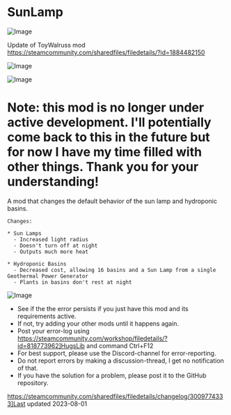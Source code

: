 # SunLamp

![Image](https://i.imgur.com/buuPQel.png)

Update of ToyWalruss mod https://steamcommunity.com/sharedfiles/filedetails/?id=1884482150

![Image](https://i.imgur.com/pufA0kM.png)

	
![Image](https://i.imgur.com/Z4GOv8H.png)

# Note: this mod is no longer under active development. I'll potentially come back to this in the future but for now I have my time filled with other things. Thank you for your understanding!


A mod that changes the default behavior of the sun lamp and hydroponic basins.

    Changes:

    * Sun Lamps
      - Increased light radius
      - Doesn't turn off at night
      - Outputs much more heat

    * Hydroponic Basins
      - Decreased cost, allowing 16 basins and a Sun Lamp from a single Geothermal Power Generator
      - Plants in basins don't rest at night

![Image](https://i.imgur.com/PwoNOj4.png)



-  See if the the error persists if you just have this mod and its requirements active.
-  If not, try adding your other mods until it happens again.
-  Post your error-log using https://steamcommunity.com/workshop/filedetails/?id=818773962]HugsLib and command Ctrl+F12
-  For best support, please use the Discord-channel for error-reporting.
-  Do not report errors by making a discussion-thread, I get no notification of that.
-  If you have the solution for a problem, please post it to the GitHub repository.


https://steamcommunity.com/sharedfiles/filedetails/changelog/3009774333]Last updated 2023-08-01
